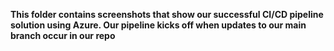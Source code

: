 **This folder contains screenshots that show our successful CI/CD pipeline solution using Azure. Our pipeline kicks off when updates to our main branch occur in our repo**